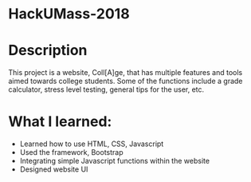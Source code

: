 # HackUMass-2018

# Description
This project is a website, Coll[A]ge, that has multiple features and tools aimed towards college students. Some of the functions include a grade calculator, stress level testing, general tips for the user, etc.

# What I learned:
- Learned how to use HTML, CSS, Javascript
- Used the framework, Bootstrap
- Integrating simple Javascript functions within the website
- Designed website UI
